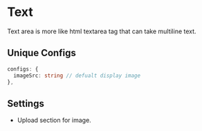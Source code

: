 # Text

Text area is more like html textarea tag that can take multiline text.

## Unique Configs

```ts
configs: {
  imageSrc: string // defualt display image
},
```

## Settings

- Upload section for image.

